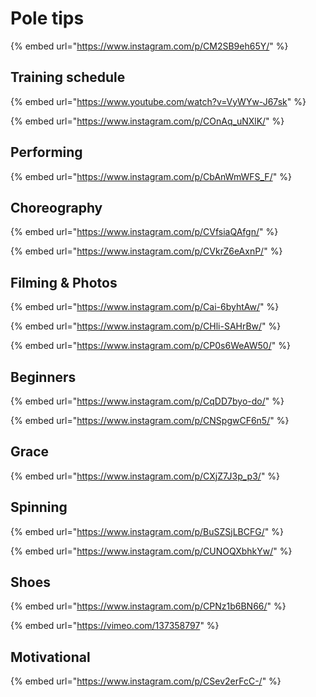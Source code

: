 # Pole tips

{% embed url="https://www.instagram.com/p/CM2SB9eh65Y/" %}

## Training schedule

{% embed url="https://www.youtube.com/watch?v=VyWYw-J67sk" %}

{% embed url="https://www.instagram.com/p/COnAq_uNXlK/" %}

## Performing

{% embed url="https://www.instagram.com/p/CbAnWmWFS_F/" %}

## Choreography

{% embed url="https://www.instagram.com/p/CVfsiaQAfgn/" %}

{% embed url="https://www.instagram.com/p/CVkrZ6eAxnP/" %}

## Filming & Photos

{% embed url="https://www.instagram.com/p/Cai-6byhtAw/" %}

{% embed url="https://www.instagram.com/p/CHli-SAHrBw/" %}

{% embed url="https://www.instagram.com/p/CP0s6WeAW50/" %}

## Beginners

{% embed url="https://www.instagram.com/p/CqDD7byo-do/" %}

{% embed url="https://www.instagram.com/p/CNSpgwCF6n5/" %}

## Grace

{% embed url="https://www.instagram.com/p/CXjZ7J3p_p3/" %}

## Spinning

{% embed url="https://www.instagram.com/p/BuSZSjLBCFG/" %}

{% embed url="https://www.instagram.com/p/CUNOQXbhkYw/" %}

## Shoes

{% embed url="https://www.instagram.com/p/CPNz1b6BN66/" %}

{% embed url="https://vimeo.com/137358797" %}

## Motivational

{% embed url="https://www.instagram.com/p/CSev2erFcC-/" %}
